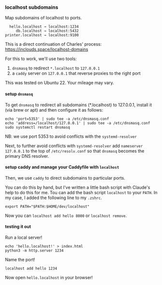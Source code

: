 ### localhost subdomains

Map subdomains of localhost to ports.

```
  hello.localhost → localhost:1234
     db.localhost → localhost:5432
printer.localhost → localhost:9100
```

This is a direct continuation of Charles' process:
https://inclouds.space/localhost-domains

For this to work, we'll use two tools:
1. `dnsmasq` to redirect `*.localhost` to `127.0.0.1`
2. a `caddy` server on `127.0.0.1` that reverse proxies to the right port

This was tested on Ubuntu 22. Your mileage may vary.

#### setup `dnsmasq`

To get `dnsmasq` to redirect all subdomains (*.localhost) to 127.0.0.1, install
it (via brew or apt) and then configure it as follows:

```
echo 'port=5353' | sudo tee -a /etc/dnsmasq.conf
echo 'address=/localhost/127.0.0.1' | sudo tee -a /etc/dnsmasq.conf
sudo systemctl restart dnsmasq
```

NB: we use port 5353 to avoid conflicts with the `systemd-resolver`

Next, to further avoid conflicts with `systemd-resolver` add `nameserver
127.0.0.1` to the top of `/etc/resolv.conf` so that `dnsmasq` becomes the
primary DNS resolver.

#### setup caddy and manage your Caddyfile with `localhost`

Then, we use `caddy` to direct subdomains to particular ports.

You can do this by hand, but I've written a little bash script with Claude's
help to do this for me. Tou can add the bash script `localhost` to your `PATH`.
In my case, I added the following line to my `.zshrc`.

```
export PATH="$PATH:$HOME/dev/localhost"
```

Now you can `localhost add hello 8000` or `localhost remove`.

#### testing it out

Run a local server!
```
echo 'hello.localhost!' > index.html
python3 -m http.server 1234
```

Name the port!
```
localhost add hello 1234
```

Now open `hello.localhost` in your browser!
